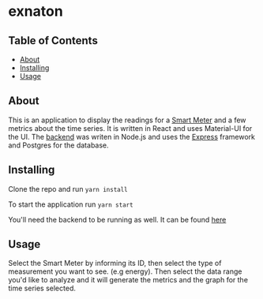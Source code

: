 # exnaton

## Table of Contents

- [About](#about)
- [Installing](#getting_started)
- [Usage](#usage)

## About <a name = "about"></a>

This is an application to display the readings for a [Smart Meter](https://en.wikipedia.org/wiki/Smart_meter) and a few metrics about the time series. It is written in React and uses Material-UI for the UI. The [backend](https://github.com/diasjuniorr/exnaton-backend) was writen in Node.js and uses the [Express](https://expressjs.com/) framework and Postgres for the database.

## Installing <a name = "installing">

Clone the repo and run `yarn install`

To start the application run `yarn start`

You'll need the backend to be running as well. It can be found [here](https://github.com/diasjuniorr/exnaton-backend)

## Usage <a name = "usage"></a>

Select the Smart Meter by informing its ID, then select the type of measurement you want to see. (e.g energy). Then select the data range you'd like to analyze and it will generate the metrics and the graph for the time series selected.
